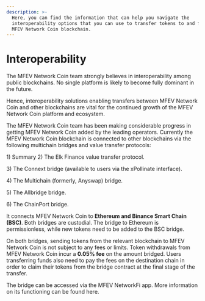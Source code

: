 ```yaml
---
description: >-
  Here, you can find the information that can help you navigate the
  interoperability options that you can use to transfer tokens to and from the
  MFEV Network Coin blockchain.
---
```


# Interoperability

The MFEV Network Coin team strongly believes in interoperability among public blockchains. No single platform is likely to become fully dominant in the future.

Hence, interoperability solutions enabling transfers between MFEV Network Coin and other blockchains are vital for the continued growth of the MFEV Network Coin platform and ecosystem.

The MFEV Network Coin team has been making considerable progress in getting MFEV Network Coin added by the leading operators. Currently the MFEV Network Coin blockchain is connected to other blockchains via the following multichain bridges and value transfer protocols:

1\) Summary 2) The Elk Finance value transfer protocol.

3\) The Connext bridge (available to users via the xPollinate interface).

4\) The Multichain (formerly, Anyswap) bridge.

5\) The Allbridge bridge.

6\) The ChainPort bridge.

It connects MFEV Network Coin to **Ethereum and Binance Smart Chain (BSC)**. Both bridges are custodial. The bridge to Ethereum is permissionless, while new tokens need to be added to the BSC bridge.

On both bridges, sending tokens from the relevant blockchain to MFEV Network Coin is not subject to any fees or limits. Token withdrawals from MFEV Network Coin incur a **0.05% fee** on the amount bridged. Users transferring funds also need to pay the fees on the destination chain in order to claim their tokens from the bridge contract at the final stage of the transfer.

The bridge can be accessed via the MFEV NetworkFi app. More information on its functioning can be found here.&#x20;



